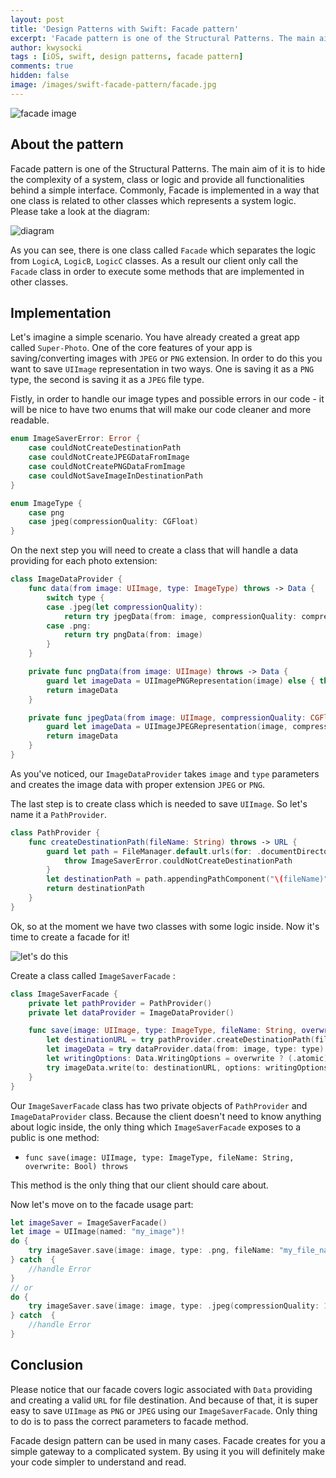 ```yaml
---
layout: post
title: 'Design Patterns with Swift: Facade pattern'
excerpt: 'Facade pattern is one of the Structural Patterns. The main aim of it is to hide the complexity of system, class or logic and provide a simple interface  - use your system easier.'
author: kwysocki
tags : [iOS, swift, design patterns, facade pattern]
comments: true
hidden: false
image: /images/swift-facade-pattern/facade.jpg
---
```


![facade image](/images/swift-facade-pattern/facade.jpg)

## About the pattern

Facade pattern is one of the Structural Patterns. The main aim of it is to hide the complexity of a system, class or logic and provide all functionalities behind a simple interface.
Commonly, Facade is implemented in a way that one class is related to other classes which represents a system logic. Please take a look at the diagram:

![diagram](/images/swift-facade-pattern/diagram.png)

As you can see, there is one class called `Facade` which separates the logic from `LogicA`, `LogicB`, `LogicC` classes. As a result our client only call the `Facade` class in order to execute some methods that are implemented in other classes.

## Implementation

Let's imagine a simple scenario. You have already created a great app called `Super-Photo`. One of the core features of your app is saving/converting images with `JPEG` or `PNG` extension. In order to do this you want to save `UIImage` representation in two ways. One is saving it as a `PNG` type, the second is saving it as a `JPEG` file type.

Fistly, in order to handle our image types and possible errors in our code - it will be nice to have two enums that will make our code cleaner and more readable.

```swift
enum ImageSaverError: Error {
    case couldNotCreateDestinationPath
    case couldNotCreateJPEGDataFromImage
    case couldNotCreatePNGDataFromImage
    case couldNotSaveImageInDestinationPath
}

enum ImageType {
    case png
    case jpeg(compressionQuality: CGFloat)
}
```

On the next step you will need to create a class that will handle a data providing for each photo extension:

```swift
class ImageDataProvider {
    func data(from image: UIImage, type: ImageType) throws -> Data {
        switch type {
        case .jpeg(let compressionQuality):
            return try jpegData(from: image, compressionQuality: compressionQuality)
        case .png:
            return try pngData(from: image)
        }
    }

    private func pngData(from image: UIImage) throws -> Data {
        guard let imageData = UIImagePNGRepresentation(image) else { throw ImageSaverError.couldNotCreateJPEGDataFromImage }
        return imageData
    }

    private func jpegData(from image: UIImage, compressionQuality: CGFloat) throws -> Data {
        guard let imageData = UIImageJPEGRepresentation(image, compressionQuality) else { throw ImageSaverError.couldNotCreatePNGDataFromImage }
        return imageData
    }
}
```

As you've noticed, our `ImageDataProvider` takes `image` and `type` parameters and creates the image data with proper extension `JPEG` or `PNG`.

The last step is to create class which is needed to save `UIImage`. So let's name it a `PathProvider`. 

```swift
class PathProvider {
    func createDestinationPath(fileName: String) throws -> URL {
        guard let path = FileManager.default.urls(for: .documentDirectory, in: .userDomainMask).first else {
            throw ImageSaverError.couldNotCreateDestinationPath
        }
        let destinationPath = path.appendingPathComponent("\(fileName)")
        return destinationPath
    }
}
```

Ok, so at the moment we have two classes with some logic inside. Now it's time to create a facade for it!

![let's do this](/images/swift-facade-pattern/do_this.gif)

Create a class called `ImageSaverFacade` :

```swift
class ImageSaverFacade {
    private let pathProvider = PathProvider()
    private let dataProvider = ImageDataProvider()

    func save(image: UIImage, type: ImageType, fileName: String, overwrite: Bool) throws {
        let destinationURL = try pathProvider.createDestinationPath(fileName: fileName)
        let imageData = try dataProvider.data(from: image, type: type)
        let writingOptions: Data.WritingOptions = overwrite ? (.atomic) : (.withoutOverwriting)
        try imageData.write(to: destinationURL, options: writingOptions)
    }
}
```

Our `ImageSaverFacade` class has two private objects of `PathProvider` and `ImageDataProvider` class. Because the client doesn't need to know anything about logic inside, the only thing which `ImageSaverFacade` exposes to a public is one method:

* `func save(image: UIImage, type: ImageType, fileName: String, overwrite: Bool) throws`

This method is the only thing that our client should care about.

Now let's move on to the facade usage part:

```swift
let imageSaver = ImageSaverFacade()
let image = UIImage(named: "my_image")!
do {
    try imageSaver.save(image: image, type: .png, fileName: "my_file_name", overwrite: true)
} catch  {
    //handle Error
}
// or
do {
    try imageSaver.save(image: image, type: .jpeg(compressionQuality: 1.0), fileName: "my_file_name", overwrite: false)
} catch  {
    //handle Error
}
```


## Conclusion

Please notice that our facade covers logic associated with `Data` providing and creating a valid `URL` for file destination. And because of that, it is super easy to save `UIImage` as `PNG` or `JPEG` using our `ImageSaverFacade`. Only thing to do is to pass the correct parameters to facade method.

Facade design pattern can be used in many cases. Facade creates for you a simple gateway to a complicated system. By using it you will definitely make your code simpler to understand and read.